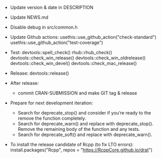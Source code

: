 - Update version & date in DESCRIPTION
- Update NEWS.md
- Disable debug in src/common.h
- Update Github actions:
    usethis::use_github_action("check-standard")
    usethis::use_github_action("test-coverage")
- Test:
    devtools::spell_check()
    rhub::rhub_check()
    devtools::check_win_release()
    devtools::check_win_oldrelease()
    devtools::check_win_devel()
    devtools::check_mac_release()
- Release:
    devtools::release()
- After release:
    - commit CRAN-SUBMISSION and make GIT tag & release
- Prepare for next development iteration:
    - Search for deprecate_stop() and consider if you’re ready to 
      the remove the function completely.
    - Search for deprecate_warn() and replace with deprecate_stop().
      Remove the remaining body of the function and any tests.
    - Search for deprecate_soft() and replace with deprecate_warn().

- To install the release candidate of Rcpp (to fix LTO errors):
    install.packages("Rcpp", repos = "https://RcppCore.github.io/drat")
    
